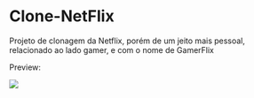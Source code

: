 # Clone-NetFlix
Projeto de clonagem da Netflix, porém de um jeito mais pessoal, relacionado ao lado gamer, e com o nome de GamerFlix

Preview:


  <img src="img/netflix-clone.gif">